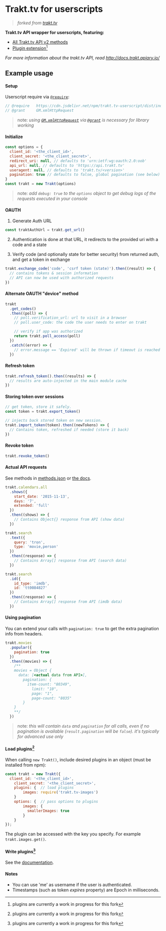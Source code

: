 # Trakt.tv for userscripts

> _forked from [trakt.tv](https://github.com/vankasteelj/trakt.tv)_

**Trakt.tv API wrapper for userscripts, featuring:**

- [All Trakt.tv API v2 methods](docs/available_methods.md)
- [Plugin extension](docs/plugins.md)[^wip]

_For more information about the trakt.tv API, read http://docs.trakt.apiary.io/_

## Example usage

#### Setup

Userscript require via [`@require`](https://wiki.greasespot.net/Metadata_Block#@require):

```javascript
// @require   https://cdn.jsdelivr.net/npm/trakt.tv-userscript/dist/index.min.js
// @grant     GM.xmlHttpRequest
```

> note: _using [`GM.xmlHttpRequest`](https://wiki.greasespot.net/GM.xmlHttpRequest) via [`@grant`](https://wiki.greasespot.net/@grant) is necessary for library working_

#### Initialize

```javascript
const options = {
  client_id: '<the_client_id>',
  client_secret: '<the_client_secret>',
  redirect_uri: null, // defaults to 'urn:ietf:wg:oauth:2.0:oob'
  api_url: null, // defaults to 'https://api.trakt.tv'
  useragent: null, // defaults to 'trakt.tv/<version>'
  pagination: true // defaults to false, global pagination (see below)
}
const trakt = new Trakt(options)
```

> note: _add `debug: true` to the `options` object to get debug logs of the requests executed in your console_

#### OAUTH

1. Generate Auth URL

```javascript
const traktAuthUrl = trakt.get_url()
```

2. Authentication is done at that URL, it redirects to the provided uri with a code and a state

3. Verify code (and optionally state for better security) from returned auth, and get a token in exchange

```javascript
trakt.exchange_code('code', 'csrf token (state)').then((result) => {
  // contains tokens & session information
  // API can now be used with authorized requests
})
```

#### Alternate OAUTH "device" method

```javascript
trakt
  .get_codes()
  .then((poll) => {
    // poll.verification_url: url to visit in a browser
    // poll.user_code: the code the user needs to enter on trakt

    // verify if app was authorized
    return trakt.poll_access(poll)
  })
  .catch((error) => {
    // error.message == 'Expired' will be thrown if timeout is reached
  })
```

#### Refresh token

```javascript
trakt.refresh_token().then((results) => {
  // results are auto-injected in the main module cache
})
```

#### Storing token over sessions

```javascript
// get token, store it safely.
const token = trakt.export_token()

// injects back stored token on new session.
trakt.import_token(token).then((newTokens) => {
  // Contains token, refreshed if needed (store it back)
})
```

#### Revoke token

```javascript
trakt.revoke_token()
```

#### Actual API requests

See methods in [methods.json](methods.json) or [the docs](docs/available_methods.md).

```javascript
trakt.calendars.all
  .shows({
    start_date: '2015-11-13',
    days: '7',
    extended: 'full'
  })
  .then((shows) => {
    // Contains Object{} response from API (show data)
  })
```

```javascript
trakt.search
  .text({
    query: 'tron',
    type: 'movie,person'
  })
  .then((response) => {
    // Contains Array[] response from API (search data)
  })
```

```javascript
trakt.search
  .id({
    id_type: 'imdb',
    id: 'tt0084827'
  })
  .then((response) => {
    // Contains Array[] response from API (imdb data)
  })
```

#### Using pagination

You can extend your calls with `pagination: true` to get the extra pagination info from headers.

```javascript
trakt.movies
  .popular({
    pagination: true
  })
  .then((movies) => {
    /**
    movies = Object {
      data: [<actual data from API>],
        pagination: {
          item-count: "80349",
            limit: "10",
            page: "1",
            page-count: "8035"
        }
    }
    **/
  })
```

> note: _this will contain `data` and `pagination` for all calls, even if no pagination is available (`result.pagination` will be `false`). it's typically for advanced use only_

#### Load plugins[^wip]

When calling `new Trakt()`, include desired plugins in an object (must be installed from npm):

```javascript
const trakt = new Trakt({
  client_id: '<the_client_id>',
    client_secret: '<the_client_secret>',
    plugins: {  // load plugins
        images: require('trakt.tv-images')
    }
    options: {  // pass options to plugins
        images: {
          smallerImages: true
        }
    }
});
```

The plugin can be accessed with the key you specify. For example `trakt.images.get()`.

#### Write plugins[^wip]

See the [documentation](docs/writing_plugins.md).

#### Notes

- You can use 'me' as username if the user is authenticated.
- Timestamps (such as token _expires_ property) are Epoch in milliseconds.

[^wip]: plugins are currently a work in progress for this fork

